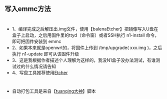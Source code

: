 ## 写入emmc方法
#
- 1、编译完成之后解压出.img文件，使用【balenaEtcher】把镜像写入U盘在盒子上启动，之后用固件里的ttyd（命令窗）或者SSH执行 n1-install 命令，即可把固件安装到 emmc
- 2、如果本来就是openwrt的，将固件上传到 /tmp/upgrade( xxx.img )，之后执行 n1-update 即可从该固件升级
- 3、这是我根据作者描述个人理解为这样的，我没N1盒子没办法测试，有谁测试过的什么情况请告知
- 4、写盘工具推荐使用[Etcher](https://www.balena.io/etcher/)
#
- 自动打包工具是来自【[tuanqing大神](https://github.com/tuanqing/mknop)】脚本
